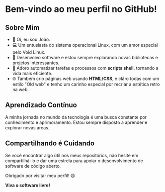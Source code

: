 # Bem-vindo ao meu perfil no GitHub!

## Sobre Mim
- 👋 Oi, eu sou João.
- 💻 Um entusiasta do sistema operacional Linux, com um amor especial pelo Void Linux.
- 🐍 Desenvolvo software e estou sempre explorando novas bibliotecas e projetos interessantes.
- 🚀 Adoro automatizar tarefas e processos com **scripts shell**, tornando a vida mais eficiente.
- 🌐 Também crio páginas web usando **HTML/CSS**, e cláro todas com um estilo "Old web" e tenho um carinho especial por recriar a estética retro na web.

## Aprendizado Contínuo
A minha jornada no mundo da tecnologia é uma busca constante por conhecimento e aprimoramento. Estou sempre disposto a aprender e explorar novas áreas.

## Compartilhando é Cuidando
Se você encontrar algo útil nos meus repositórios, não hesite em compartilhá-lo e dar uma estrela para apoiar o desenvolvimento de software de código aberto.

Obrigado por visitar meu perfil! 😄

**Viva o software livre!**
